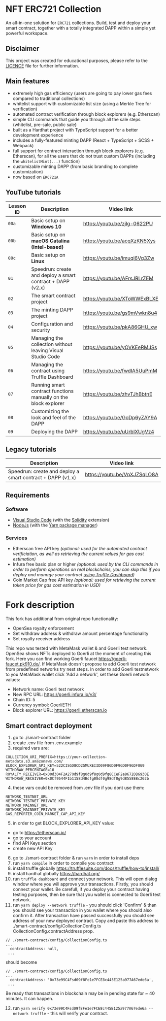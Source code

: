 # NFT ERC721 Collection

An all-in-one solution for `ERC721` collections. Build, test and deploy your smart contract, together with a totally
integrated DAPP within a simple yet powerful workspace.

## Disclaimer
This project was created for educational purposes, please refer to the [LICENCE](LICENSE) file for further information.

## Main features
- extremely high gas efficiency (users are going to pay lower gas fees compared to traditional collections)
- whitelist support with customizable list size (using a Merkle Tree for verification)
- automated contract verification through block explorers (e.g. Etherscan)
- simple CLI commands that guide you through all the sale steps (whitelist, pre-sale, public sale)
- built as a Hardhat project with TypeScript support for a better development experience
- includes a fully-featured minting DAPP (React + TypeScript + SCSS + Webpack)
- full support for contract interaction through block explorers (e.g. Etherscan), for all the users that do not trust custom DAPPs (including the `whitelistMint(...)` function)
- customizable minting DAPP (from basic branding to complete customization)
- now based on `ERC721A`

## YouTube tutorials

|Lesson ID|Description|Video link|
|---|---|---|
|`00a`|Basic setup on **Windows 10**|https://youtu.be/zjlg-0622PU|
|`00b`|Basic setup on **macOS Catalina (Intel-based)**|https://youtu.be/acqXzKN5Xys|
|`00c`|Basic setup on **Linux**|https://youtu.be/imuqi6Vg3Zw|
|`01`|Speedrun: create and deploy a smart contract + DAPP (v2.x)|https://youtu.be/AFrsJRLrZEM|
|`02`|The smart contract project|https://youtu.be/XToWWExBLXE|
|`03`|The minting DAPP project|https://youtu.be/gs9mVwkn8u4|
|`04`|Configuration and security|https://youtu.be/pkA86GHU_xw|
|`05`|Managing the collection without leaving Visual Studio Code|https://youtu.be/yOVKEeRMJSs|
|`06`|Managing the contract using Truffle Dashboard|https://youtu.be/fwdIA5UuPmM|
|`07`|Running smart contract functions manually on the block explorer|https://youtu.be/zhvTJhBbtnE|
|`08`|Customizing the look and feel of the DAPP|https://youtu.be/GoDp6yZAY9A|
|`09`|Deploying the DAPP|https://youtu.be/uUrbIXUgVz4|

## Legacy tutorials

|Description|Video link|
|---|---|
|Speedrun: create and deploy a smart contract + DAPP (v1.x)|https://youtu.be/VpXJZSqLO8A|

## Requirements

### Software
- [Visual Studio Code](https://code.visualstudio.com/) (with the [Solidity](https://marketplace.visualstudio.com/items?itemName=JuanBlanco.solidity) extension)
- [NodeJs](https://nodejs.org/) (with the [Yarn package manager](https://yarnpkg.com/getting-started/install))

### Services
- Etherscan free API key _(optional: used for the automated contract verificiation, as well as retrieving the current values for gas cost estimation)_
- Infura free basic plan or higher _(optional: used by the CLI commands in order to perform operations on real blockchains, you can skip this if you deploy and manage your contract [using Truffle Dashboard](https://youtu.be/fwdIA5UuPmM))_
- Coin Market Cap free API key _(optional: used for retrieving the current token price for gas cost estimation in USD)_

# Fork description

This fork has additional from original repo functionality:
- OpenSea royalty enforcement
- Set withdraw address & withdraw amount percentage functionality
- Set royalty receiver address

This repo was tested with MetaMask wallet & and Goerli test network. OpenSea shows NFTs deployed to Goerli at the 
moment of creating this fork. Here you can find working Goerli faucet https://goerli-faucet.pk910.de/.
If MetaMask doesn`t propose to add Goerli test network from predefined networks try nest steps. In order to add 
Goerli testnetwork to you MetaMask wallet click 'Add a network', set these Goerli network values:
- Network name: Goerli test network
- New RPC URL: https://goerli.infura.io/v3/
- Chain ID: 5
- Currency symbol: GoerliETH
- Block explorer URL: https://goerli.etherscan.io

## Smart contract deployment

1. go to ./smart-contract folder
2. create .env file from .env.example
3. required vars are:
```
COLLECTION_URI_PREFIX=https://your-collection-metadata.s3.amazonaws.com/
BLOCK_EXPLORER_API_KEY=522CISGD8CD2GMUXEIID09F8GD0F9GD0F9GDF0G9
WITHDRAW_PERCENTAGE=10
ROYALTY_RECEIVER=0x00d304F2A270d9f8g0d9f8g0d9fg8CCeF2e8672DB6930E
WITHDRAW_RECEIVER=0x0Cf9544F1b1158d4Bdfg08df0g98df0g9d8558EBc262b
```
4. these vars could be removed from .env file if you dont use them:
```
NETWORK_TESTNET_URL
NETWORK_TESTNET_PRIVATE_KEY
NETWORK_MAINNET_URL
NETWORK_MAINNET_PRIVATE_KEY
GAS_REPORTER_COIN_MARKET_CAP_API_KEY
```
5. in order to get BLOCK_EXPLORER_API_KEY value:
- go to https://etherscan.io/ 
- go to your account 
- find API Keys section
- create new API Key
6. go to ./smart-contract folder & run `yarn` in order to install deps
7. run `yarn compile` in order to compile you contract
8. install truffle globally https://trufflesuite.com/docs/truffle/how-to/install/
9. install hardhat globally https://hardhat.org/
10. run `truffle dashboard` and connect your network. This will open dialog window where you will approve your 
transactions. Firstly, you should connect your wallet. Be carefull, if you deploy your contract having 
testing purposes, then be sure that you wallet is connected to Goerli test network.
11. run `yarn deploy --network truffle` - you should click 'Confirm' & than you should see your transaction in 
you wallet where you should also confirm it. After transaction have passed successfully you should see address of 
your new deployed contract. Copy and paste this address to ./smart-contract/config/CollectionConfig.ts CollectionConfig.contractAddress prop.
```
// ./smart-contract/config/CollectionConfig.ts
...
  contractAddress: null,
 ...
```
should become
```
// ./smart-contract/config/CollectionConfig.ts
...
  contractAddress: '0x73e99C4Fsd09f8Fe1e7FCE8c445E125a977A67ede6a',
 ...
```
Be ready that transactions in blockchain may be in pending state for ~ 40 minutes. It can happen.

12. run `yarn verify 0x73e99C4Fsd09f8Fe1e7FCE8c445E125a977A67ede6a --network truffle` - this will verify your contract.

